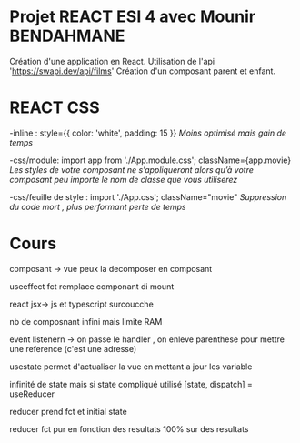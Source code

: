 # Projet REACT ESI 4 avec Mounir BENDAHMANE

Création d'une application en React.
Utilisation de l'api 'https://swapi.dev/api/films'
Création d'un composant parent et enfant.

# REACT CSS

-inline :
style={{ color: 'white', padding: 15 }}
*Moins optimisé mais gain de temps*

-css/module:
import app  from './App.module.css';
className={app.movie}
*Les styles de votre composant ne s’appliqueront alors qu’à votre composant peu importe le nom de classe que vous utiliserez*

-css/feuille de style :
import './App.css';
className="movie"
*Suppression du code mort , plus performant perte de temps*


# Cours

composant -> vue peux la decomposer en composant

useeffect fct remplace componant di mount

react jsx-> js et typescript surcoucche

nb de composnant infini mais limite RAM

event listenern -> on passe le handler , on enleve parenthese pour mettre une reference (c'est une adresse)

usestate permet d'actualiser la vue en mettant a jour les variable

infinité de state mais si state compliqué utilisé [state, dispatch] = useReducer 

reducer prend fct et initial state

reducer fct pur en fonction des resultats 100% sur des resultats
